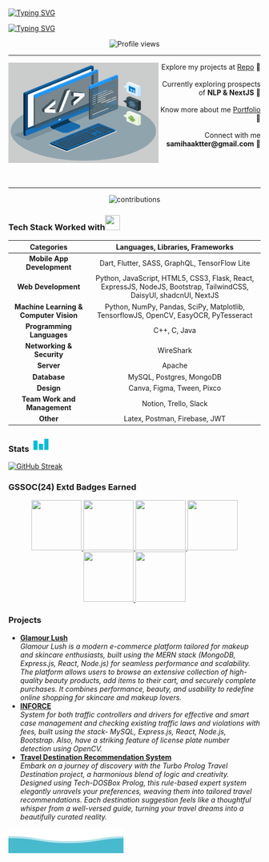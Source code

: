 </br></br></br></br>
[![Typing SVG](https://readme-typing-svg.demolab.com?font=Fira+Code&weight=800&size=36&duration=1&pause=1&color=03AED2&center=true&repeat=false&width=1000&lines=SAMIHA+AKTER)](https://git.io/typing-svg)

[![Typing SVG](https://readme-typing-svg.demolab.com?font=Lexend&weight=800&duration=2500&pause=150&color=03AED2&center=true&width=1000&lines=Computer+Science+(BSc+Undergrad);Competitive+Programmer;MERN+Developer;+Flutter+Developer)](https://git.io/typing-svg)

<div align="center" >
    <img  height="25px" src="https://komarev.com/ghpvc/?username=samiha-akter&label=STALKERS&style=for-the-badge+flat&color=03AED2" alt="Profile views">
</div>

---
<div width="100%" align="center">
  <div align="left"><img align="left" width="300" height="200" src="./techstack.gif">   
  </div>
  <div align="right">
   <p>Explore my projects at <a href="https://github.com/samiha-akter?tab=repositories">Repo</a> 📍<br/><br/>Currently exploring prospects of <strong>NLP & NextJS</strong> 📍</br><br/>Know more about me <a href="https://samiha-akter.netlify.app/">Portfolio</a> 📍</br><br/>Connect with me <strong>samihaaktter@gmail.com</strong> 📍</p><br/><br/>
  </div>
</div>
</br> 

---

<p align="center">
<img src="https://i.ibb.co.com/HDwqDJDZ/contributions.png" alt="contributions" border="0">
</p>

### Tech Stack Worked with<img src = "https://media2.giphy.com/media/QssGEmpkyEOhBCb7e1/giphy.gif?cid=ecf05e47a0n3gi1bfqntqmob8g9aid1oyj2wr3ds3mg700bl&rid=giphy.gif" width="30px" height="30px">

| Categories                                | Languages, Libraries, Frameworks                                                                                       |
| :---:                                     | :---:                                                                                                                  |
| **Mobile App Development**                | Dart, Flutter, SASS, GraphQL, TensorFlow Lite                                                                          |
| **Web Development**                       | Python, JavaScript, HTML5, CSS3, Flask, React, ExpressJS, NodeJS, Bootstrap, TailwindCSS, DaisyUI, shadcnUI, NextJS    |
| **Machine Learning & Computer Vision**    | Python, NumPy, Pandas, SciPy, Matplotlib, TensorflowJS, OpenCV, EasyOCR, PyTesseract                                   |
| **Programming Languages**                 | C++, C, Java                                                                                                           |
| **Networking & Security**                 | WireShark                                                                                                              |
| **Server**                                | Apache                                                                                                                 |
| **Database**                              | MySQL, Postgres, MongoDB                                                                                               |
| **Design**                                | Canva, Figma, Tween, Pixco                                                                                             |
| **Team Work and Management**              | Notion, Trello, Slack                                                                                                  |
| **Other**                                 | Latex, Postman, Firebase, JWT


### Stats <img src = "./stat.gif" width="40px" height="30px">

[![GitHub Streak](https://streak-stats.demolab.com?user=samiha-akter&theme=black-ice)](https://streak-stats.demolab.com?user=samiha-akter&theme=black-ice)

<!--
<p align="center">
  <img width="60%" src="https://github-readme-streak-stats.herokuapp.com/?user=samiha-akter&theme=black-ice&ring=166B81" alt="streak-stat" />
</p>
<p align="center">
  <img width="60%" src="https://github-readme-streak-stats.herokuapp.com/?user=samiha-akter&theme=black-ice&ring=166B81&mode=weekly" />
</p>
-->

<!-- ![Streak](https://github-readme-streak-stats.herokuapp.com/?user=samiha-akter&theme=black-ice&ring=166B81) -->
<!-- ![Streak](https://github-readme-streak-stats.herokuapp.com/?user=samiha-akter&theme=black-ice&ring=166B81&mode=weekly) -->


### GSSOC(24) Extd Badges Earned
<div style='display:flex; align-items:center; gap: 10px;' align='center'><a href="https://gssoc.girlscript.tech/leaderboard">
<img src="https://raw.githubusercontent.com/GSSoC24/Postman-Challenge/main/docs/assets/Postman%20White.png" width="100px" height="100px" />
  <img src="https://raw.githubusercontent.com/GSSoC24/Postman-Challenge/main/docs/assets/1.png" width="100px" height="100px" />
  <img src="https://raw.githubusercontent.com/GSSoC24/Postman-Challenge/main/docs/assets/2.png" width="100px" height="100px" />
  <img src="https://raw.githubusercontent.com/GSSoC24/Postman-Challenge/main/docs/assets/3.png" width="100px" height="100px" />
  <img src="https://raw.githubusercontent.com/GSSoC24/Postman-Challenge/main/docs/assets/4.png" width="100px" height="100px" />
  <img src="https://raw.githubusercontent.com/GSSoC24/Postman-Challenge/main/docs/assets/5.png" width="100px" height="100px" />
  </a>
</div>

### Projects
<ul>
  <li>
      <a href="https://glamour-lush-client.vercel.app/"><b>Glamour Lush</b></a><br/><i>Glamour Lush is a modern e-commerce platform tailored for makeup and skincare enthusiasts, built using the MERN stack (MongoDB, Express.js, React, Node.js) for seamless performance and scalability. The platform allows users to browse an extensive collection of high-quality beauty products, add items to their cart, and securely complete purchases. It combines performance, beauty, and usability to redefine online shopping for skincare and makeup lovers.</i>
  </li>
   <li>
       <a href="https://inforce-traffic.netlify.app/"><b>INFORCE</b></a>
       <br/>
       <i> System for both traffic controllers and drivers for effective and smart case management and checking existing traffic laws and violations with fees, built using the stack- MySQL, Express.js, React, Node.js, Bootstrap. Also, have a striking feature of license plate number detection using OpenCV.
       </i>
   </li>
    <li>
        <a href="https://github.com/samiha-akter/travel-destination-recommendation"><b>Travel Destination Recommendation System</b></a>
        <br/>
        <i>Embark on a journey of discovery with the Turbo Prolog Travel Destination project, a harmonious blend of logic and creativity. Designed using Tech-DOSBox Prolog, this rule-based expert system elegantly unravels your preferences, weaving them into tailored travel recommendations. Each destination suggestion feels like a thoughtful whisper from a well-versed guide, turning your travel dreams into a beautifully curated reality.
        </i>
    </li>
</ul>

![Waves](./wave.svg)
